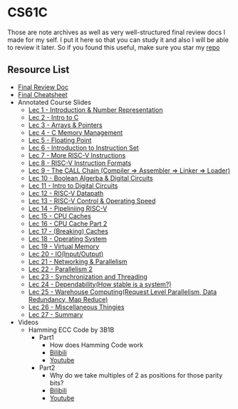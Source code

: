# CS61C

Those are note archives as well as very well-structured final review docs I made for my self. I put it here so that you can study it and also I will be able to review it later. So if you found this useful, make sure you star my [repo](https://github.com/ToiletCommander/Opensourced-Study-Notes-Berkeley)

## Resource List

- [Final Review Doc](Final-Review-Doc/)
- [Final Cheatsheet](Annotated/20211213%20CS61C%20Final%20Cheatsheet.pdf)
- Annotated Course Slides
  - [Lec 1 - Introduction & Number Representation](Annotated/20210827%20lec01%20Number%20Rep.pdf)
  - [Lec 2 - Intro to C](Annotated/20210830%20lec02%20Intro%20to%20C.pdf)
  - [Lec 3 - Arrays & Pointers](Annotated/20210903%20lec03%20arrays%20pointers.pdf)
  - [Lec 4 - C Memory Management](Annotated/20210910%20lec04%20Memory%20Management.pdf)
  - [Lec 5 - Floating Point](Annotated/20210919%20lec05%20Floating%20Point.pdf)
  - [Lec 6 - Introduction to Instruction Set](Annotated/20210919%20lec06%20Intro%20to%20Instruction%20Set.pdf)
  - [Lec 7 - More RISC-V Instructions](Annotated/20210920%20lec07%20More%20RISC-V%20Instructions.pdf)
  - [Lec 8 - RISC-V Instruction Formats](Annotated/20210926%20lec08%20RISCV%20Instruction%20Fotmats.pdf)
  - [Lec 9 - The CALL Chain (Compiler => Assembler => Linker => Loader)](Annotated/20210928%20lec09%20CALL(Compiler-Assembler-Linker-Loader).pdf)
  - [Lec 10 - Boolean Algerba & Digital Circuits](Annotated/20211001%20lec10%20Boolean%20Alegebra%20&%20Digital%20Circuits.pdf)
  - [Lec 11 -  Intro to Digital Circuits](Annotated/20211004%20lec11%20Digital%20Circuits.pdf)
  - [Lec 12 - RISC-V Datapath](Annotated/20211008%20lec12%20datapath.pdf)
  - [Lec 13 - RISC-V Control & Operating Speed](Annotated/20211011%20lec13%20RISCV%20Control%20-%20Operating%20Speed.pdf)
  - [Lec 14 - Pipeliniing RISC-V](Annotated/20211015%20lec14%20pipelining%20RISCV.pdf)
  - [Lec 15 - CPU Caches](Annotated/20211018%20lec15%20CPU%20Caches.pdf)
  - [Lec 16 - CPU Cache Part 2](Annotated/20211022%20lec16%20CPU%20Cache%20Part%202.pdf)
  - [Lec 17 - (Breaking) Caches](Annotated/20211025%20lec17%20Caches.pdf)
  - [Lec 18 - Operating System](Annotated/20211029%20lec18%20OS.pdf)
  - [Lec 19 - Virtual Memory](Annotated/20211101%20lec19%20Virtual%20Memory.pdf)
  - [Lec 20 - IO(Input/Output)](Annotated/20211105%20lec20%20IO.pdf)
  - [Lec 21 - Networking & Parallelism](Annotated/20211108%20lec21%20Networking%20-%20Parallelism.pdf)
  - [Lec 22 - Parallelism 2](Annotated/20211114%20lec22%20parallelism%202.pdf)
  - [Lec 23 - Synchronization and Threading](Annotated/20211115%20lec23%20Synchronization%20and%20Threading.pdf)
  - [Lec 24 - Dependability(How stable is a system?)](Annotated/20211119%20lec24%20Dependability.pdf)
  - [Lec 25 - Warehouse Computing(Request Level Parallelism, Data Redundancy, Map Reduce)](Annotated/20211123%20lec25%20Warehouse%20Computing.pdf)
  - [Lec 26 - Miscellaneous Thingies](Annotated/20211129%20lec26%20Miscellaneous%20Thingies.pdf)
  - [Lec 27 - Summary](Annotated/20211203%20lec27%20Summary%20-%20Whats%20next.pdf)
- Videos
  - Hamming ECC Code by 3B1B
    - Part1
      - How does Hamming Code work
      - [Bilibili](https://www.bilibili.com/video/BV1WK411N7kz)
      - [Youtube](https://youtu.be/X8jsijhllIA)
    - Part2
      - Why do we take multiples of 2 as positions for those parity bits?
      - [Bilibili](https://www.bilibili.com/video/BV1pV411y7E8)
      - [Youtube](https://youtu.be/b3NxrZOu_CE)